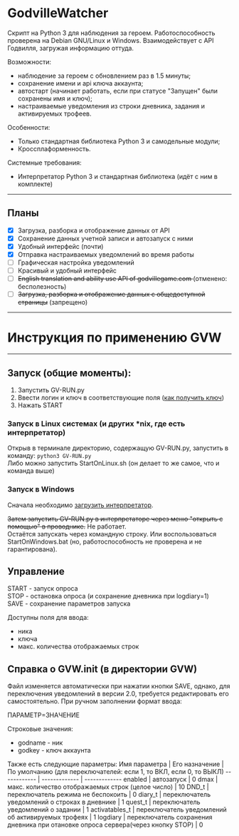 # GodvilleWatcher
Скрипт на Python 3 для наблюдения за героем. Работоспособность проверена на Debian GNU/Linux и Windows. 
Взаимодействует с API Годвилля, загружая информацию оттуда.

Возможности:
- наблюдение за героем с обновлением раз в 1.5 минуты;
- сохранение имени и api ключа аккаунта;
- автостарт (начинает работать, если при статусе "Запущен" были сохранены имя и ключ);
- настраиваемые уведомления из строки дневника, задания и активируемых трофеев.

Особенности:
- Только стандартная библиотека Python 3 и самодельные модули;
- Кроссплаформенность.

Системные требования:
- Интерпретатор Python 3 и стандартная библиотека (идёт с ним в комплекте)

----
**Планы**
----
- [x] Загрузка, разборка и отображение данных от API 
- [x] Сохранение данных учетной записи и автозапуск с ними
- [x] Удобный интерфейс (почти)
- [x] Отправка настраиваемых уведомлений во время работы 
- [ ] Графическая настройка уведомлений 
- [ ] Красивый и удобный интерфейс 
- [ ] <del>English translation and ability use API of godvillegame.com </del> (отменено: бесполезность)
- [ ] <del>Загрузка, разборка и отображение данных с общедоступной страницы</del> (запрещено)
----
# Инструкция по применению GVW
----
## Запуск (общие моменты):
1. Запустить GV-RUN.py
1. Ввести логин и ключ в соответствующие поля ([как получить ключ](https://wiki.godville.net/API))
1. Нажать START

### Запуск в Linux системах (и других *nix, где есть интерпретатор)
Открыв в терминале директорию, содержащую GV-RUN.py, запустить в команду: 
`python3 GV-RUN.py` \
Либо можно запустить StartOnLinux.sh (он делает то же самое, что и команда выше)
 
### Запуск в Windows
Сначала необходимо [загрузить интерпретатор](https://www.python.org/ftp/python/3.8.3/python-3.8.3-amd64.exe).

<del>Затем запустить GV-RUN.py в интерпретаторе через меню "открыть с помощью" в проводнике.</del> Не работает. \
Остаётся запускать через командную строку. Или воспользоваться StartOnWindows.bat (но, работоспособность не проверена и не гарантирована).

## Управление
START - запуск опроса \
STOP - остановка опроса (и сохранение дневника при logdiary=1)\
SAVE - сохранение параметров запуска

Доступны поля для ввода:
- ника
- ключа
- макс. количества отображаемых строк

## Справка о GVW.init (в директории GVW)
Файл изменяется автоматически при нажатии кнопки SAVE, однако, для переключения уведомлений в версии 2.0, требуется редактировать его самостоятельно.
При ручном заполнении формат ввода:

ПАРАМЕТР=ЗНАЧЕНИЕ

Строковые значения:
* godname - ник
* godkey - ключ аккаунта

Также есть следующие параметры:
Имя параметра | Его назначение | По умолчанию (для переключателей: если 1, то ВКЛ, если 0, то ВЫКЛ)
------------ | ------------- | -------------
enabled | автозапуск | 0
dmax | макс. количество отображаемых строк (целое число) | 10
DND_t | переключатель режима не беспокоить | 0
diary_t | переключатель уведомлений о строках в дневнике | 1
quest_t | переключатель уведомлений о задании | 1
activatables_t | переключатель уведомлений об активируемых трофеях | 1
logdiary | переключатель сохранения дневника при отановке опроса сервера(через кнопку STOP) | 0
